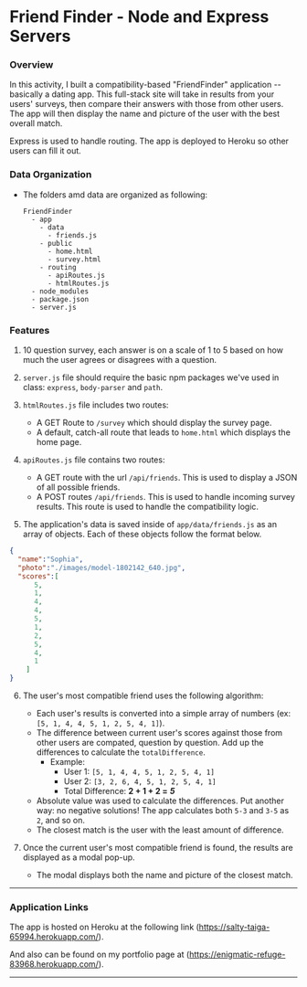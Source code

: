 # Friend Finder - Node and Express Servers

### Overview

In this activity, I built a compatibility-based "FriendFinder" application -- basically a dating app. This full-stack site will take in results from your users' surveys, then compare their answers with those from other users. The app will then display the name and picture of the user with the best overall match. 

Express is used to handle routing. The app is deployed to Heroku so other users can fill it out.


### Data Organization

* The folders amd data are organized as following:

  ```
  FriendFinder
    - app
      - data
        - friends.js
      - public
        - home.html
        - survey.html
      - routing
        - apiRoutes.js
        - htmlRoutes.js
    - node_modules
    - package.json
    - server.js
  ```

### Features

1. 10 question survey, each answer is on a scale of 1 to 5 based on how much the user agrees or disagrees with a question.

2. `server.js` file should require the basic npm packages we've used in class: `express`, `body-parser` and `path`.

3. `htmlRoutes.js` file includes two routes:

   * A GET Route to `/survey` which should display the survey page.
   * A default, catch-all route that leads to `home.html` which displays the home page. 

4. `apiRoutes.js` file contains two routes:

   * A GET route with the url `/api/friends`. This is used to display a JSON of all possible friends.
   * A POST routes `/api/friends`. This is used to handle incoming survey results. This route is used to handle the compatibility logic. 

5. The application's data is saved inside of `app/data/friends.js` as an array of objects. Each of these objects follow the format below.

```json
{
  "name":"Sophia",
  "photo":"./images/model-1802142_640.jpg",
  "scores":[
      5,
      1,
      4,
      4,
      5,
      1,
      2,
      5,
      4,
      1
    ]
}
```

6. The user's most compatible friend uses the following algorithm:

   * Each user's results is converted into a simple array of numbers (ex: `[5, 1, 4, 4, 5, 1, 2, 5, 4, 1]`).
   * The difference between current user's scores against those from other users are compated, question by question. Add up the differences to calculate the `totalDifference`.
     * Example: 
       * User 1: `[5, 1, 4, 4, 5, 1, 2, 5, 4, 1]`
       * User 2: `[3, 2, 6, 4, 5, 1, 2, 5, 4, 1]`
       * Total Difference: **2 + 1 + 2 =** **_5_**
   * Absolute value was used to calculate the differences. Put another way: no negative solutions! The app calculates both `5-3` and `3-5` as `2`, and so on. 
   * The closest match is the user with the least amount of difference.

7. Once the current user's most compatible friend is found, the results are displayed as a modal pop-up.
   * The modal displays both the name and picture of the closest match. 

- - -

### Application Links

The app is hosted on Heroku at the following link (https://salty-taiga-65994.herokuapp.com/).

And also can be found on my portfolio page at (https://enigmatic-refuge-83968.herokuapp.com/).

- - -